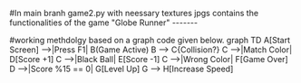 #In main branh game2.py with neessary textures jpgs contains the functionalities of the game "Globe Runner" -------

#working methdolgy based on a graph code given below.
graph TD
  A[Start Screen] -->|Press F1| B(Game Active)
  B --> C{Collision?}
  C -->|Match Color| D[Score +1]
  C -->|Black Ball| E[Score -1]
  C -->|Wrong Color| F[Game Over]
  D -->|Score %15 == 0| G[Level Up]
  G --> H[Increase Speed]


